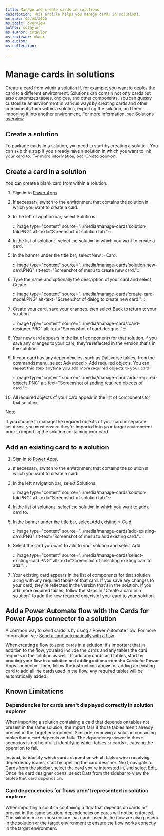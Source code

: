 ```yaml
---
title: Manage and create cards in solutions
description: This article helps you manage cards in solutions.
ms.date: 08/08/2023
ms.topic: overview
author: cotaylor
ms.author: cotaylor
ms.reviewer: mkaur
ms.custom: 
ms.collection: 

---
```


# Manage cards in solutions

Create a card from within a solution if, for example, you want to deploy the card to a different environment. Solutions can contain not only cards but also customized tables, choices, and other components. You can quickly customize an environment in various ways by creating cards and other components from within a solution, exporting the solution, and then importing it into another environment. For more information, see [Solutions overview](../../maker/data-platform/solutions-overview.md).


## Create a solution

To package cards in a solution, you need to start by creating a solution. You can skip this step if you already have a solution in which you want to link your card to. For more information, see [Create solution](../../maker/data-platform/create-solution.md).


## Create a card in a solution

You can create a blank card from within a solution.

1. Sign in to [Power Apps](https://make.powerapps.com).
1. If necessary, switch to the environment that contains the solution in which you want to create a card.
1. In the left navigation bar, select Solutions.

    :::image type="content" source="../media/manage-cards/solution-tab.PNG" alt-text="Screenshot of solution tab.":::

1. In the list of solutions, select the solution in which you want to create a card.
1. In the banner under the title bar, select New > Card.

    :::image type="content" source="../media/manage-cards/solution-new-card.PNG" alt-text="Screenshot of menu to create new card.":::

1. Type the name and optionally the description of your card and select Create

    :::image type="content" source="../media/manage-cards/create-card-modal.PNG" alt-text="Screenshot of dialog to create new card.":::

1. Create your card, save your changes, then select Back to return to your solution.

    :::image type="content" source="../media/manage-cards/card-designer.PNG" alt-text="Screenshot of card designer.":::

1. Your new card appears in the list of components for that solution. If you save any changes to your card, they're reflected in the version that's in the solution.
1. If your card has any dependencies, such as Dataverse tables, from the commands menu, select Advanced > Add required objects. You can repeat this step anytime you add more required objects to your card.

    :::image type="content" source="../media/manage-cards/add-required-objects.PNG" alt-text="Screenshot of adding required objects of card.":::

1. All required objects of your card appear in the list of components for that solution.

> [!NOTE]
> If you choose to manage the required objects of your card in separate solutions, you must ensure they're imported into your target environment prior to importing the solution containing your card.


## Add an existing card to a solution

1. Sign in to [Power Apps](https://make.powerapps.com).
1. If necessary, switch to the environment that contains the solution in which you want to create a card.
1. In the left navigation bar, select Solutions.

    :::image type="content" source="../media/manage-cards/solution-tab.PNG" alt-text="Screenshot of solution tab.":::

1. In the list of solutions, select the solution in which you want to add a card to.
1. In the banner under the title bar, select Add existing > Card

    :::image type="content" source="../media/manage-cards/add-existing-card.PNG" alt-text="Screenshot of menu to add existing card.":::

1. Select the card you want to add to your solution and select Add

    :::image type="content" source="../media/manage-cards/select-existing-card.PNG" alt-text="Screenshot of selecting existing card to add.":::

1. Your existing card appears in the list of components for that solution along with any required tables of that card. If you save any changes to your card, they're reflected in the version that's in the solution. If you add more required tables, follow the steps in "Create a card in a solution" to add the new required objects of your card to your solution.

## Add a Power Automate flow with the Cards for Power Apps connector to a solution

A common way to send cards is by using a Power Automate flow. For more information, see [Send a card automatically with a flow](../send-a-card/send-card-with-flow.md).

When creating a flow to send cards in a solution, it's important that in addition to the flow, you also include the cards and any tables the card requires in the solution as well. To add any cards and tables, start by creating your flow in a solution and adding actions from the Cards for Power Apps connector. Then, follow the instructions above for adding an existing card to add all the cards used in the flow. Any required tables will be automatically added.

## Known Limitations

### Dependencies for cards aren't displayed correctly in solution explorer

When importing a solution containing a card that depends on tables not present in the same solution, the import fails if those tables aren't already present in the target environment. Similarly, removing a solution containing tables that a card depends on fails. The dependency viewer in these scenarios is not helpful at identifying which tables or cards is causing the operation to fail.

Instead, to identify which cards depend on which tables when resolving dependency issues, start by opening the card designer. Next, navigate to Cards from the sidebar, select the card you're  interested in, and select Edit. Once the card designer opens, select Data from the sidebar to view the tables that card depends on.

### Card dependencies for flows aren't represented in solution explorer

When importing a solution containing a flow that depends on cards not present in the same solution, dependencies on cards will not be enforced. The solution maker must ensure that cards used in the flow are also present in the solution or the target environment to ensure the flow works correctly in the target environment.